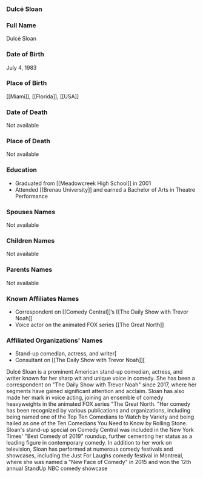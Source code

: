 ### Dulcé Sloan

### Full Name

Dulcé Sloan

### Date of Birth

July 4, 1983

### Place of Birth

[[Miami]], [[Florida]], [[USA]]

### Date of Death

Not available

### Place of Death

Not available

### Education

- Graduated from [[Meadowcreek High School]] in 2001
- Attended [[Brenau University]] and earned a Bachelor of Arts in Theatre Performance
### Spouses Names

Not available

### Children Names

Not available

### Parents Names

Not available

### Known Affiliates Names

- Correspondent on [[Comedy Central]]’s [[The Daily Show with Trevor Noah]]
- Voice actor on the animated FOX series [[The Great North]]
### Affiliated Organizations' Names

- Stand-up comedian, actress, and writer[
- Consultant on [[The Daily Show with Trevor Noah]][

Dulcé Sloan is a prominent American stand-up comedian, actress, and writer known for her sharp wit and unique voice in comedy. She has been a correspondent on "The Daily Show with Trevor Noah" since 2017, where her segments have gained significant attention and acclaim. Sloan has also made her mark in voice acting, joining an ensemble of comedy heavyweights in the animated FOX series "The Great North. "Her comedy has been recognized by various publications and organizations, including being named one of the Top Ten Comedians to Watch by Variety and being hailed as one of the Ten Comedians You Need to Know by Rolling Stone. Sloan's stand-up special on Comedy Central was included in the New York Times' "Best Comedy of 2019" roundup, further cementing her status as a leading figure in contemporary comedy. In addition to her work on television, Sloan has performed at numerous comedy festivals and showcases, including the Just For Laughs comedy festival in Montreal, where she was named a "New Face of Comedy" in 2015 and won the 12th annual StandUp NBC comedy showcase